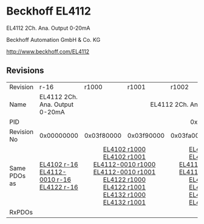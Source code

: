 # Beckhoff EL4112

EL4112 2Ch. Ana. Output 0-20mA

Beckhoff Automation GmbH & Co. KG

http://www.beckhoff.com/EL4112

## Revisions
<table>
<tr >
<td>Revision</td>
<td>r-16</td>
<td>r1000</td>
<td>r1001</td>
<td>r1002</td>
<td>r1003</td>
<td>r1004</td>
<td>r1005</td>
<td>r9979</td>
</tr>
<tr >
<td>Name</td>
<td>EL4112 2Ch. Ana. Output 0-20mA</td>
<td colspan=6 align="center">EL4112 2Ch. Ana. Output  0-20mA, 16bit</td>
<td>EL4112 2Ch. Ana. Output 0-20mA</td>
</tr>
<tr >
<td>PID</td>
<td colspan=8 align="center">0x10103052</td>
</tr>
<tr >
<td>Revision No</td>
<td>0x00000000</td>
<td>0x03f80000</td>
<td>0x03f90000</td>
<td>0x03fa0000</td>
<td>0x03fb0000</td>
<td>0x03fc0000</td>
<td>0x03fd0000</td>
<td>0x270b0000</td>
</tr>
<tr >
<td>Same PDOs as</td>
<td><a href="EL4102">EL4102 r-16</a><br/><a href="EL4112-0010">EL4112-0010 r-16</a><br/><a href="EL4122">EL4122 r-16</a></td>
<td colspan=2 align="center"><a href="EL4102">EL4102 r1000</a><br/><a href="EL4102">EL4102 r1001</a><br/><a href="EL4112-0010">EL4112-0010 r1000</a><br/><a href="EL4112-0010">EL4112-0010 r1001</a><br/><a href="EL4122">EL4122 r1000</a><br/><a href="EL4122">EL4122 r1001</a><br/><a href="EL4132">EL4132 r1000</a><br/><a href="EL4132">EL4132 r1001</a></td>
<td colspan=2 align="center"><a href="EL4102">EL4102 r1002</a><br/><a href="EL4102">EL4102 r1003</a><br/><a href="EL4112-0010">EL4112-0010 r1002</a><br/><a href="EL4112-0010">EL4112-0010 r1003</a><br/><a href="EL4122">EL4122 r1002</a><br/><a href="EL4122">EL4122 r1003</a><br/><a href="EL4132">EL4132 r1002</a><br/><a href="EL4132">EL4132 r1003</a></td>
<td colspan=2 align="center"><a href="EL4102">EL4102 r1004</a><br/><a href="EL4102">EL4102 r1005</a><br/><a href="EL4112-0010">EL4112-0010 r1004</a><br/><a href="EL4112-0010">EL4112-0010 r1005</a><br/><a href="EL4122">EL4122 r1004</a><br/><a href="EL4122">EL4122 r1005</a><br/><a href="EL4132">EL4132 r1004</a><br/><a href="EL4132">EL4132 r1005</a></td>
<td></td>
</tr>
<tr >
<td>RxPDOs</td>
<td colspan=8 align="left"></td>
</tr>
</table>
